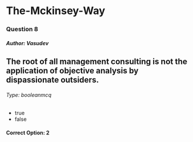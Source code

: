 
        
# The-Mckinsey-Way
        
### Question 8
        
##### Author: Vasudev
        
## The root of all management consulting is not the application of objective analysis by dispassionate outsiders.
        
###### Type: booleanmcq
        
- true
- false
#### Correct Option: 2